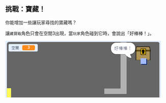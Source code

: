 ## 挑戰：寶藏！

你能增加一些讓玩家尋找的寶藏嗎？

讓`藏寶箱`角色只會在空間3出現，當`玩家`角色碰到它時，會說出「好棒棒！」。

![截圖](images/world-treasure.png)